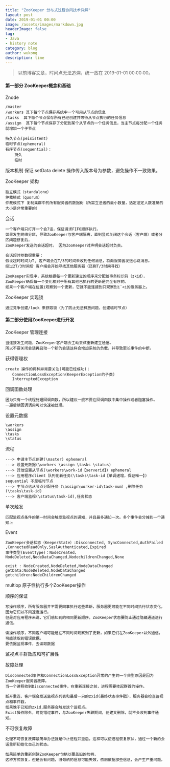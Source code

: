 ```yaml
---
title: "ZooKeeper 分布式过程协同技术详解"
layout: post
date: 2019-01-01 00:00
image: /assets/images/markdown.jpg
headerImage: false
tag:
- Java
- history note
category: blog
author: wukong
description: time
---
```

>以前博客文章，时间点无法追溯，统一放在 2019-01-01 00:00:00。

#### 第一部分 ZooKeeper概念和基础
Znode 
~~~
/master
/workers 其下每个节点保存系统中一个可用从节点的信息
/tasks  其下每个节点保存所有已经创建并等待从节点执行的任务信息
/assign  其下每个节点保存了分配到某个从节点的一个任务信息，当主节点每分配一个任务就增加一个子节点

持久节点(peisistent)
临时节点(ephemeral)
有序节点(sequential)：
    持久
    临时
~~~
版本机制 保证 setData delete 操作传入版本号为参数，避免操作不一致效果。

ZooKeeper 架构
~~~
独立模式（standalone）
仲裁模式（quorum）
仲裁模式下 复制集群中的所有服务器的数据树（所需立法者的最小数量，选定法定人数准确的大小是非常重要的）
~~~
会话
~~~
一个客户端只打开一个会7话，保证请求FIFO顺序执行。
如果发生网络分区，导致ZooKeeper与客户端隔离，直到显式关闭这个会话（客户端）或者分区问题修复后，
ZooKeeper发送的会话超时。 因为ZooKeeper对声明会话超时负责。

会话超时参数很重要：
假设超时时间为T, 客户端会在T/3的时间未收到任何消息，将向服务器发送心跳消息。
经过2T/3时间后 客户端会开始寻找其他服务器（还剩T/3时间寻找）

ZooKeeper实现中，系统根据每一个更新建立的顺序来分配给事务标识符（zkid），
ZooKeeper确保每一个变化相对于所有其他已执行的更新是完全有序的。
如果一个客户端在位置i观察到一个更新，它就不能连接到只观察到i`<i的服务器上。
~~~
ZooKeeper 实现锁
~~~
通过竞争创建/lock 来获取锁（为了防止无法释放问题，创建临时节点）
~~~

#### 第二部分使用ZooKeeper进行开发

ZooKeeper 管理连接
~~~
当连接发生问题，ZooKeeper客户端会主动尝试重新建立通信。
所以不要关闭会话再启动一个新的会话这样会增加系统的负载，并导致更长事件的中断。
~~~
获得管理权
~~~
create 操作的两种异常要关注(可能已经成功)：
   ConnectionLossException(KeeperException的子类)
   InterruptedException
~~~
回调函数处理
~~~
因为只有一个线程处理回调函数，所以建议一般不要在回调函数中集中操作或者阻塞操作。
一遍后续回调调用可以快速被处理。
~~~
设置元数据
~~~
\workers
\assign
\tasks
\status
~~~
流程
~~~
---> 申请主节点创建(\master) ephemeral
---> 设置元数据(\workers \assign \tasks \status)
---> 其他设置从节点(\workers\work-id【serverid】) ephemeral
---> 应用程序client 队列化新任务(\tasks\task-id【单调递增，保证唯一】) sequential 不是临时节点
---> 主节点给从节点分配任务（\assign\worker-id\task-num）,删除任务(\tasks\task-id)
---> 客户端监视(\status\task-id),任务状态
~~~

单次触发
~~~
匹配监视点条件的第一时间会触发监视点的通知，并且最多通知一次。多个事件会分摊到一个通知上
~~~

Event
~~~
ZooKeeper会话状态（KeeperState）:Disconnected, SyncConnected,AuthFailed
,ConnectedReadOnly,SaslAuthenticated,Expired
事件类型(EventType)：NodeCreated，NodeDeleted,NodeDataChanged,NodechildrenChanged,None

exist : NodeCreated,NodeDeleted,NodeDataChanged
getData:NodeDeleted,NodeDataChanged
getchildren:NodeChildrenChanged
~~~
multiop 原子性执行多个ZooKeeper操作

顺序的保证
~~~
写操作顺序，所有服务器并不需要同事执行这些革新，服务器更可能在不同时间执行状态变化，因为它们以不同速度运行。
但是对应用程序来说，它们感知到的相同更新顺序。ZooKeeper状态要防止通过隐藏通道进行通信。

读操作顺序，不同客户端可能是在不同时间观察到了更新，如果它们在ZooKeeper以外通信，可能读取到错误数据。
要依据监视事件，去读取数据
~~~

监视点羊群效应和可扩展性

故障处理
~~~
Disconnected事件和ConnectionLossException异常的产生的一个典型原因是因为ZooKeeper服务器故障。
当一个进程收到Disconnected事件，在重新连接之前，进程需要挂起群首的操作。

断开重连，客户端会发送监视点列表和最后一只的zxid(最终状态事件戳)，服务器会检查监视点和事件戳，
如果晚于已知的zxid,服务器会触发这个监视点。
Exist操作除外，可能错过事件，与ZooKeeper失联期间，创建又删除，就不会收到事件通知。
~~~

不可恢复故障
~~~
处理不可恢复故障最简单办法就是中止进程并重启，这样可以使进程恢复原状，通过一个新的会话重新初始化自己的状态。

如果简单的重新创建ZooKeeper句柄以覆盖旧的句柄，
这种方式恢复，但是会有问题，旧句柄的信息可能失效，依旧依据那些信息，会产生严重问题。
~~~
